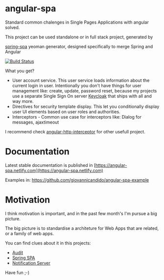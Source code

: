 # angular-spa

Standard common chalenges in Single Pages Applications with angular solved.

This project can be used standalone or in full stack project, generated by

[spring-spa](https://github.com/giovannicandido/generator-spring-spa) yeoman generator, designed specifically to merge Spring and Angular

[![Build Status][bimage]][bstatus]

What you get?

* User account service. This user service loads information about the current login in user. Intentionally
you don't have things for user management like: create, update, password reset, because my projects use
a separate Single Sign On server [Keycloak](https://keycloak.org) that ships with all and way more.
* Directives for security template display. This let you conditionally display user UI elements
based on user roles and authorities.
* Interceptors - Common use case for interceptors like: Dialog for messages, ajaxtimeout

I recommend check [angular-http-interceptor](https://github.com/giovannicandido/angular-http-interceptor)
for other usefull project.

# Documentation

Latest stable documentation is published in [https://angular-spa.netlify.com](https://angular-spa.netlify.com)

Examples in: https://github.com/giovannicandido/angular-spa-example

# Motivation

I think motivation is important, and in the past few month's I'm pursue a big picture.

The big picture is to standardise a architeture for Web Apps that are related, 
or a family of web apps.

You can find clues about it in this projects:

* [Audit]
* [Spring SPA]
* [Notification Server]

Have fun ;-)

[Audit]: https://github.com/giovannicandido/audit-docs
[Spring SPA]: https://github.com/giovannicandido/generator-spring-spa
[Notification Server]: https://github.com/giovannicandido/notification-server
[bimage]: https://travis-ci.org/giovannicandido/angular-spa.svg?branch=master
[bstatus]: https://travis-ci.org/giovannicandido/angular-spa
